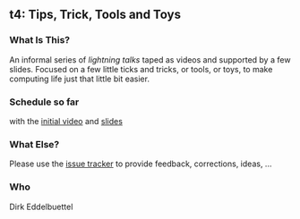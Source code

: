 
## t4: Tips, Trick, Tools and Toys

### What Is This?

An informal series of _lightning talks_ taped as videos and supported by
a few slides.  Focused on a few little ticks and tricks, or tools, or toys, to
make computing life just that little bit easier.

### Schedule so far

with the [initial video](https://youtu.be/-gKtibww-fI) and [slides](http://dirk.eddelbuettel.com/papers/t4_000_intro.pdf)

### What Else?

Please use the [issue tracker](https://github.com/eddelbuettel/t4/issues) to
provide feedback, corrections, ideas, ...

### Who

Dirk Eddelbuettel
